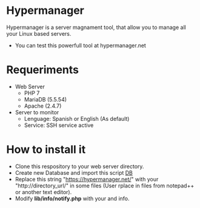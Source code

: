 # Hypermanager

Hypermanager is a server magnament tool, that allow you to manage all your Linux based servers.

- You can test this powerfull tool at hypermanager.net

# Requeriments
- Web Server
    - PHP 7
    - MariaDB (5.5.54)
    - Apache (2.4.7)
- Server to monitor
    - Lenguage: Spanish or English (As default)
    - Service: SSH service active

# How to install it

  - Clone this respository to your web server directory.
  - Create new Database and import this script [DB]
  - Replace this string "https://hypermanager.net/" with your "http://directory_url/" in some files (User rplace in files from notepad++ or another text editor).
  - Modify **lib/info/notify.php** with your <mail> and <telegram> info.

   [db]: <https://sok.sx/hypermanager.sql>

